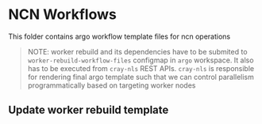 # NCN Workflows
This folder contains argo workflow template files for ncn operations

> NOTE: worker rebuild and its dependencies have to be submited to 
`worker-rebuild-workflow-files` configmap in `argo` workspace. It also has to be executed
from `cray-nls` REST APIs. `cray-nls` is responsible for rendering final argo template
such that we can control parallelism programmatically based on targeting worker nodes 

## Update worker rebuild template
```

```